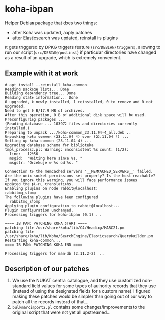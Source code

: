 # koha-ibpan

Helper Debian package that does two things:
- after Koha was updated, apply patches
- after Elasticsearch was updated, reinstall its plugins

It gets triggered by DPKG triggers feature (`src/DEBIAN/triggers`), allowing to run our script (`src/DEBIAN/postinst`) if particular directories have changed as a result of an upgrade, which is extremely convenient.

## Example with it at work

```
# apt install --reinstall koha-common
Reading package lists... Done
Building dependency tree... Done
Reading state information... Done
0 upgraded, 0 newly installed, 1 reinstalled, 0 to remove and 0 not upgraded.
Need to get 0 B/17.9 MB of archives.
After this operation, 0 B of additional disk space will be used.
Preconfiguring packages ...
(Reading database ... 103972 files and directories currently installed.)
Preparing to unpack .../koha-common_23.11.04-4_all.deb ...
Unpacking koha-common (23.11.04-4) over (23.11.04-4) ...
Setting up koha-common (23.11.04-4) ...
Upgrading database schema for biblioteka
tmpl_process3.pl: Warning: unconsistent %s count: (1/2):
  line:   12956
  msgid:  "Waiting here since %s. "
  msgstr: "Oczekuje w %s od %s. "

Connection to the memcached servers '__MEMCACHED_SERVERS__' failed. Are the unix socket permissions set properly? Is the host reachable?
If you ignore this warning, you will face performance issues
Updated the pl-PL translations.
Enabling plugins on node rabbit@localhost:
rabbitmq_stomp
The following plugins have been configured:
  rabbitmq_stomp
Applying plugin configuration to rabbit@localhost...
Plugin configuration unchanged.
Processing triggers for koha-ibpan (0.1) ...

==== IB PAN: PATCHING KOHA START ====
patching file /usr/share/koha/lib/C4/Heading/MARC21.pm
patching file /usr/share/koha/lib/Koha/SearchEngine/Elasticsearch/QueryBuilder.pm
Restarting koha-common...
==== IB PAN: PATCHING KOHA END ====

Processing triggers for man-db (2.11.2-2) ...
```

## Description of our patches

1. We use the NUKAT central catalogue, and they use customized non-standard field values for some types of authority records that they use (instead of using the designated fields for a custom name). I figured making these patches would be simpler than going out of our way to patch all the records instead of that...
2. `bulkmarcimport2.pl` contains some changes/improvements to the original script that were not yet all upstreamed...
